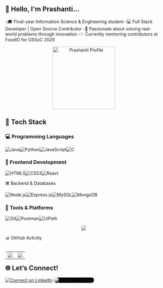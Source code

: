 ## 👋 Hello, I'm Prashanti...
-🎓 Final-year Information Science & Engineering student
-💻 Full Stack Developer | Open Source Contributor
-🌱 Passionate about solving real-world problems through innovation
-✨ Currently mentoring contributors at FoodIO for GSSoC 2025
<p align="center"><img src="https://github.com/user-attachments/assets/9b4aed3e-8d29-4eca-9833-034f49386bec" width="200" alt="Prashanti Profile"/></p>

## 🚀 Tech Stack  
### 💻 Programming Languages  
<p align="left"><img src="https://img.icons8.com/color/48/000000/java-coffee-cup-logo.png" title="Java" /><img src="https://img.icons8.com/color/48/000000/python.png" title="Python" /><img src="https://img.icons8.com/color/48/000000/javascript--v1.png" title="JavaScript" /><img src="https://img.icons8.com/color/48/000000/c-programming.png" title="C" /></p>

### 🎨 Frontend Development  
<p align="left"><img src="https://img.icons8.com/color/48/html-5--v1.png" title="HTML5" /><img src="https://img.icons8.com/color/48/css3.png" title="CSS3" /><img src="https://img.icons8.com/officel/48/react.png" title="React" /></p

### 🛠️ Backend & Databases  
<p align="left"><img src="https://img.icons8.com/color/48/nodejs.png" title="Node.js" /><img src="https://img.icons8.com/fluency/48/express-js.png" title="Express.js" /><img src="https://img.icons8.com/color/48/mysql-logo.png" title="MySQL" /><img src="https://img.icons8.com/color/48/mongodb.png" title="MongoDB" /></p>

### 🔧 Tools & Platforms  
<p align="left"><img src="https://img.icons8.com/color/48/git.png" title="Git" /><img src="https://img.icons8.com/dusk/48/postman-api.png" title="Postman" /><img src="https://img.icons8.com/color/48/uipath.png" title="UiPath" /></p>

<p align="center">
  <img src="https://readme-typing-svg.herokuapp.com?font=Fira+Code&size=22&duration=3000&pause=1000&color=00F7FF&center=true&vCenter=true&width=500&lines=Strive+for+progress+not+perfection.;Keep+building+and+keep+learning!" />
</p>

📊 GitHub Activity
<table align="left"><tr><td><img src="https://github-streak-stats-ruby.vercel.app/?user=Prashanti-Hebbar&theme=tokyonight&hide_border=true" /></td><td><img src="https://awesome-github-stats.azurewebsites.net/user-stats/Prashanti-Hebbar?cardType=octocat&theme=tokyonight&preferLogin=false&Border=%23DD272700" /></td></tr></table>

## 🌐 Let’s Connect!
<p align="left"><a href="https://linkedin.com/in/prashanti-hebbar-205a51282" target="_blank"><img src="https://img.icons8.com/color/48/linkedin.png" title="Connect on LinkedIn" /></a>  <a href="https://github.com/Prashanti-Hebbar" target="_blank"><img src="https://img.icons8.com/ios-filled/48/ffffff/github.png" title="Follow on GitHub" style="background-color:#000; border-radius:8px;" /></a></p>
